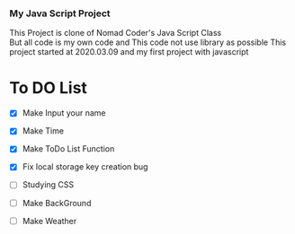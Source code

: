 ### My Java Script Project  
This Project is clone of Nomad Coder's Java Script Class  
But all code is my own code and This code not use library as possible
This project started at 2020.03.09 and my first project with javascript


# To DO List
- [x] Make Input your name
- [x] Make Time
- [x] Make ToDo List Function 
- [x] Fix local storage key creation bug
- [ ] Studying CSS
- [ ] Make BackGround
- [ ] Make Weather 


